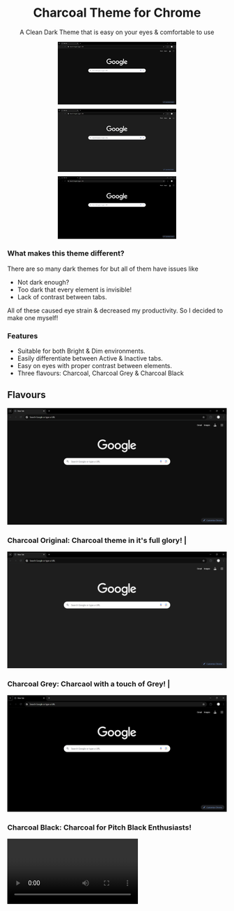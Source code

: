 <div align="center">
  <h1>Charcoal Theme for Chrome</h1>
  <p>A Clean Dark Theme that is easy on your eyes & comfortable to use</p>
</div>

<div style="display: flex; flex-wrap: wrap; gap: 10px; justify-content: center;">
  <img src="https://github.com/Exotic-Lambo/Charcoal/blob/main/Screenshots/1.%20Charcoal.png" alt="Image1" width="272" />
  <img src="https://github.com/Exotic-Lambo/Charcoal/blob/main/Screenshots/2.%20Charcoal%20Grey.png" alt="Image2" width="272" />
  <img src="https://github.com/Exotic-Lambo/Charcoal/blob/main/Screenshots/3.%20Charcoal%20Black.png" alt="Image3" width="272" />
</div>


### What makes this theme different?
There are so many dark themes for but all of them have issues like

 - Not dark enough?
 - Too dark that every element is invisible!
 - Lack of contrast between tabs.

All of these caused eye strain & decreased my productivity. 
So I decided to make one myself!


### Features

 - Suitable for both Bright & Dim environments.
 - Easily differentiate between Active & Inactive tabs.
 - Easy on eyes with proper contrast between elements.
 - Three flavours: Charcoal, Charcoal Grey & Charcoal Black 

## Flavours

![Charcoal](https://github.com/Exotic-Lambo/Charcoal/blob/main/Screenshots/1.%20Charcoal.png)
### <centre> Charcoal Original: Charcoal theme in it's full glory! <Centre> |

![Charcoal](https://github.com/Exotic-Lambo/Charcoal/blob/main/Screenshots/2.%20Charcoal%20Grey.png)
### Charcoal Grey: Charcaol with a touch of Grey! |

![Charcoal](https://github.com/Exotic-Lambo/Charcoal/blob/main/Screenshots/3.%20Charcoal%20Black.png)
### Charcoal Black: Charcoal for Pitch Black Enthusiasts!


![Charcoal](https://github.com/Exotic-Lambo/Charcoal/blob/main/Screenshots/Screen.mp4)